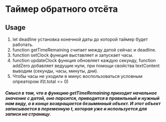 # Таймер обратного отсёта

## Usage

1. let deadline установка конечной даты до которой таймер будет работать.
2. function getTimeRemaining считает между датой сейчас и deadline.
3. function setClock функция выставляет и запускает часы.
4. function updateClock функция обновляет каждую секунду, function addZero добавляет ведущие нули, при помощи
свойства textContent выводим (секунды, часы, минуты, дни).
5. Чтобы часы не уходили в минус воспользоваться условным опреатором if(t.total <= 0)       
        
##### Смысл в том, что в функцию getTimeRemaining приходит начальное значение с датой, оно парсится, приводится в правильный и нужный нам виду, а в конце возвращается безымянный объект. И этот объект записывается в переменную t, которая уже и используется для записи на страницу.
